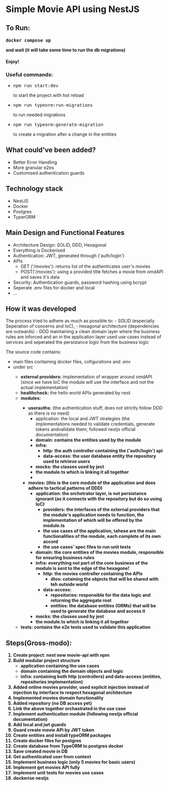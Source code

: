 <h1>Simple Movie API using NestJS</h1>

<h2>To Run:</h2>
<h4><pre>docker compose up</pre> and wait (it will take some time to run the db migrations)</h4>
<h4>Enjoy!</h4>
<h3>Useful commands:</h3>
<ul>
    <li>
        <pre>npm run start:dev</pre> to start the project with hot reload
    </li>
    <li>
        <pre>npm run typeorm:run-migrations</pre> to run needed migrations
    </li>
    <li>
        <pre>npm run typeorm:generate-migration</pre> to create a migration after a change in the entities
    </li>
</ul>
<h2>What could've been added?</h2>
<ul>
    <li>Better Error Handling</li>
    <li>More granular e2es</li>
    <li>Customised authentication guards</li>
</ul>

<h2>Technology stack</h2>
<ul>
    <li>NestJS</li>
    <li>Docker</li>
    <li>Postgres</li>
    <li>TyperORM</li>
</ul>

<h2>Main Design and Functional Features</h2>
<ul>
    <li>Architecture Design: SOLID, DDD, Hexagonal</li>
    <li>Everything is Dockerised</li>
    <li>Authentication: JWT, generated through ('auth/login')</li>
    <li>APIs
        <ul>
            <li>GET ('/movies'): returns list of the authenticates user's movies</li>
            <li>POST('/movies'): using a provided title fetches a movie from omdAPI and saves it's data</li>
        </ul>
    </li>
    <li>Security: Authentication guards, password hashing using bcrypt</li>
    <li>Seperate .env files for docker and local</li>
    <li>...</li>
</ul>

<h2>How it was developed</h2>
<p>
    The process tried to adhere as much as possible to:
    - SOLID (especially Seperation of concerns and IoC),
    - hexagonal architecture (dependencies are outwards)
    - DDD maintaining a clean domain layer where the business rules are inforced and an in the application layer used
    use cases instead of services and seperated the persistance logic from the business logic
<p>
    The source code contains:
<ul>
    <li>main files containing docker files, cofigurations and .env</li>
    <li>under src</li>
    <ul>
        <li><b>external providers:</b> implementation of wrapper around omdAPI (since we have IoC the module will use
            the interface and not the actual implementation)</li>
        <li><b>healthcheck:</b> the hello world APIs generated by nest</li>
        <li><b>modules:</b></li>
        <ul>
            <li><b>userauths:</b> (the authentication stuff, does not strictly follow DDD as there is no need)
                <ul>
                    <li>application: the local and JWT strategies (the implementations needed to validate credentials,
                        generate
                        tokens andvalidate them; followed nestjs official documentation)</li>
                    <li><b>domain: contains the entities used by the module</li>
                    <li><b>infra:</b>
                        <ul>
                            <li><b>http:</b> the auth controller containing the ('auth/login') api</li>
                            <li><b>data-access:</b> the user database entity the repository used to retrieve users</li>
                        </ul>
                    </li>
                    <li><b>mocks:</b> the classes used by ject</li>
                    <li>the module.ts which is linking it all together</li>
                    <li>
                </ul>
            </li>
            <li><b>movies:</b> (this is the core module of the application and does adhere to tactical patterns of DDD)
                <ul>
                    <li><b>application:</b> the orchetrator layer, is not persistance ignorant (as it connects with the
                        repository but do so using IoC)
                        <ul>
                            <li><b>providers:</b> the interfaces of the external providers that the module's application
                                needs to function, the implementation of which will be offered by the module.ts</li>
                            <li><b>the use cases</b> of the application, tahese are the main functionalities of the
                                module,
                                each complete of its own accord </li>
                            <li><b>the use cases' spec files to run unit tests</li>
                        </ul>
                    </li>
                    <li><b>domain:</b> the core entities of the movies module, responsible for ensuring business rules
                    </li>
                    <li><b>infra:</b> everything not part of the core business of the module is sent to the edge of the
                        hexagone!
                        <ul>
                            <li><b>http:</b> the movies controller containing the APIs
                                <ul>
                                    <li><b>dtos:</b> cotaining the objects that will be shared with teh outside world
                                    </li>
                                </ul>
                            </li>
                            <li><b>data-access:</b>
                                <ul>
                                    <li><b>repositories:</b> responsible for the data logic and returning the aggregate
                                        root</li>
                                    <li><b>entities:</b> the database entities (ORMs) that will be used to generate the
                                        database and
                                        access
                                        it</li>
                                </ul>
                            </li>
                        </ul>
                    </li>
                    <li><b>mocks:</b> the classes used by jest</li>
                    <li>the module.ts which is linking it all together </li>
                </ul>
            </li>
        </ul>
        <li><b>tests:</b> contains the e2e tests used to validate this application</li>
    </ul>
</ul>
<h2>Steps(Gross-modo):</h2>
<ol>
    <li>Create project: nest new movie-api with npm</li>
    <li>Build modular project structure
        <ul>
            <li>application containing the use cases</li>
            <li>domain containing the domain objects and logic </li>
            <li>infra: containing both http (controllers) and data-access (entities, repositories implementation) </li>
        </ul>
    </li>
    <li> Added online movies provider, used explicit injection instead of injection by interface to respect hexagonal
        architecture</li>
    <li> Implemented movies domain functionality</li>
    <li> Added repository (no DB access yet)</li>
    <li> Link the above together orchastrated in the use case</li>
    <li> Implement authentication module (following nestjs official documentation)</li>
    <li> Add local and jwt guards</li>
    <li> Guard create movie APi by JWT token</li>
    <li> Create entities and install typeORM packages</li>
    <li> Create docker files for postgres </li>
    <li> Create database from TypeORM to postgres docker</li>
    <li> Save created movie in DB</li>
    <li> Get authenticated user from context</li>
    <li> Implement business logic (only 5 movies for basic users)</li>
    <li> Implement get movies API fully</li>
    <li> Implement unit tests for movies use cases</li>
    <li> dockerise nestjs</li>
</ol>
